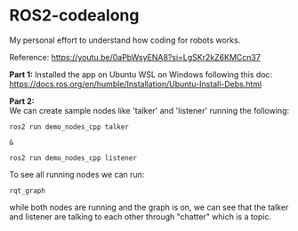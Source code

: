 # ROS2-codealong
My personal effort to understand how coding for robots works.


Reference: https://youtu.be/0aPbWsyENA8?si=LgSKr2kZ6KMCcn37

__Part 1:__  Installed the app on Ubuntu WSL on Windows following this doc:
https://docs.ros.org/en/humble/Installation/Ubuntu-Install-Debs.html



__Part 2:__  
We can create sample nodes like 'talker' and 'listener' running the following:

```
ros2 run demo_nodes_cpp talker

& 

ros2 run demo_nodes_cpp listener
```

To see all running nodes we can run:

```
rqt_graph
```

while both nodes are running and the graph is on, we can see that the talker and listener are talking to each other through "chatter" which is a topic.


